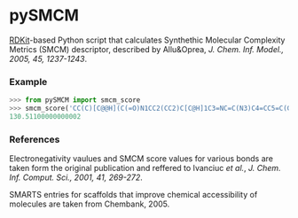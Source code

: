 # pySMCM

[RDKit](http://www.rdkit.org/)-based Python script that calculates Synthethic Molecular Complexity Metrics (SMCM) descriptor, described by Allu&Oprea, *J. Chem. Inf. Model., 2005, 45, 1237-1243*.

### Example

```python
>>> from pySMCM import smcm_score
>>> smcm_score('CC(C)[C@@H](C(=O)N1CC2(CC2)C[C@H]1C3=NC=C(N3)C4=CC5=C(C=C4)C6=C(C5(F)F)C=C(C=C6)C7=CC8=C(C=C7)N=C(N8)[C@@H]9[C@H]1CC[C@H](C1)N9C(=O)[C@H](C(C)C)NC(=O)OC)NC(=O)OC')
130.51100000000002
```

### References

Electronegativity vaulues and SMCM score values for various bonds are taken form the original publication and reffered to Ivanciuc *et al.*, *J. Chem. Inf. Comput. Sci., 2001, 41, 269-272*.

SMARTS entries for scaffolds that improve chemical accessibility of molecules are taken from Chembank, 2005.
